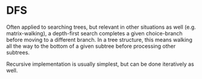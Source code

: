 # DFS
Often applied to searching trees, but relevant in other situations as well (e.g. matrix-walking), a depth-first search completes a given choice-branch before moving to a different branch.  In a tree structure, this means walking all the way to the bottom of a given subtree before processing other subtrees.   

Recursive implementation is usually simplest, but can be done iteratively as well.
